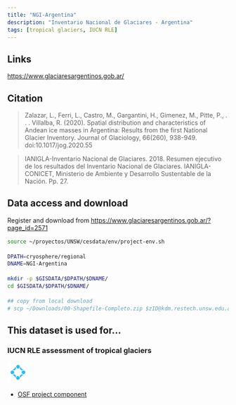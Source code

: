 ```yaml
---
title: "NGI-Argentina"
description: "Inventario Nacional de Glaciares - Argentina"
tags: [tropical glaciers, IUCN RLE]
---
```


## Links

https://www.glaciaresargentinos.gob.ar/

## Citation

> Zalazar, L., Ferri, L., Castro, M., Gargantini, H., Gimenez, M., Pitte, P., . . . Villalba, R. (2020). Spatial distribution and characteristics of Andean ice masses in Argentina: Results from the first National Glacier Inventory. Journal of Glaciology, 66(260), 938-949. doi:10.1017/jog.2020.55

>  IANIGLA-Inventario Nacional de Glaciares. 2018. Resumen ejecutivo de los resultados del Inventario Nacional de Glaciares. IANIGLA-CONICET, Ministerio de Ambiente y Desarrollo Sustentable de la Nación. Pp. 27.

## Data access and download
Register and download from https://www.glaciaresargentinos.gob.ar/?page_id=2571

```sh
source ~/proyectos/UNSW/cesdata/env/project-env.sh

DPATH=cryosphere/regional
DNAME=NGI-Argentina

mkdir -p $GISDATA/$DPATH/$DNAME/
cd $GISDATA/$DPATH/$DNAME/

## copy from local download
# scp ~/Downloads/00-Shapefile-Completo.zip $zID@kdm.restech.unsw.edu.au:/srv/scratch/cesdata/gisdata/cryosphere/regional/NGI-Argentina/
```


## This dataset is used for...

### IUCN RLE assessment of tropical glaciers 

![](/img/osf-logo.png) 

- [OSF project component](https://osf.io/432sb/)

